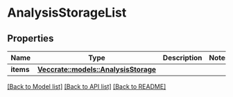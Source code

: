 # AnalysisStorageList

## Properties

Name | Type | Description | Notes
------------ | ------------- | ------------- | -------------
**items** | [**Vec<crate::models::AnalysisStorage>**](AnalysisStorage.md) |  | 

[[Back to Model list]](../README.md#documentation-for-models) [[Back to API list]](../README.md#documentation-for-api-endpoints) [[Back to README]](../README.md)


